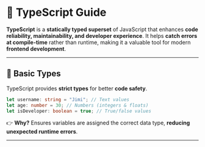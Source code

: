# 🚀 **TypeScript Guide**

**TypeScript** is a **statically typed superset** of JavaScript that enhances **code reliability, maintainability, and developer experience**. It helps **catch errors at compile-time** rather than runtime, making it a valuable tool for modern **frontend development**.

---


## 📌 **Basic Types**
TypeScript provides **strict types** for better **code safety**.

```ts
let username: string = "Jimi"; // Text values
let age: number = 30; // Numbers (integers & floats)
let isDeveloper: boolean = true; // True/false values
```
👉 **Why?** Ensures variables are assigned the correct data type, **reducing unexpected runtime errors**.

---


